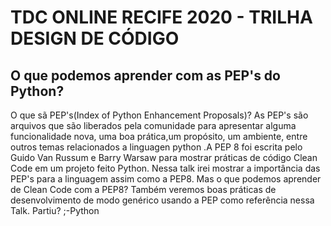 # TDC ONLINE RECIFE 2020 - TRILHA DESIGN DE CÓDIGO

## O que podemos aprender com as PEP's do Python?

O que sã PEP's(Index of Python Enhancement Proposals)? As PEP's são arquivos que são liberados pela comunidade para apresentar alguma funcionalidade nova, uma boa prática,um propósito, um ambiente, entre outros temas relacionados a linguagen python .A PEP 8 foi escrita pelo Guido Van Russum e Barry Warsaw para mostrar práticas de código Clean Code em um projeto feito Python. Nessa talk irei mostrar a importância das PEP's para a linguagem assim como a PEP8. Mas o que podemos aprender de Clean Code com a PEP8? Também veremos boas práticas de desenvolvimento de modo genérico usando a PEP como referência nessa Talk. Partiu? ;-Python

